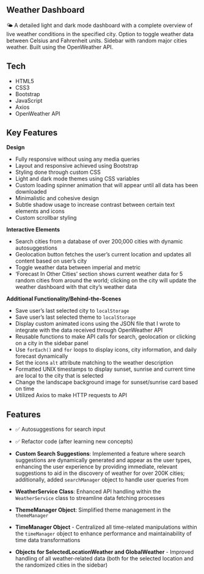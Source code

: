 ## Weather Dashboard

🌤️ A detailed light and dark mode dashboard with a complete overview of live weather conditions in the specified city. Option to toggle weather data between Celsius and Fahrenheit units. Sidebar with random major cities weather. Built using the OpenWeather API.


## Tech

- HTML5
- CSS3
- Bootstrap
- JavaScript
- Axios
- OpenWeather API

## Key Features

**Design**

- Fully responsive without using any media queries
- Layout and responsive achieved using Bootstrap
- Styling done through custom CSS
- Light and dark mode themes using CSS variables
- Custom loading spinner animation that will appear until all data has been downloaded
- Minimalistic and cohesive design
- Subtle shadow usage to increase contrast between certain text elements and icons
- Custom scrollbar styling

**Interactive Elements**

- Search cities from a database of over 200,000 cities with dynamic autosuggestions 
- Geolocation button fetches the user’s current location and updates all content based on user’s city
- Toggle weather data between imperial and metric
- ‘Forecast In Other Cities’ section shows current weather data for 5 random cities from around the world; clicking on the city will update the weather dashboard with that city’s weather data

**Additional Functionality/Behind-the-Scenes**

- Save user’s last selected city to `localStorage`
- Save user’s last selected theme to `localStorage` 
- Display custom animated icons using the JSON file that I wrote to integrate with the data received through OpenWeather API
- Reusable functions to make API calls for search, geolocation or clicking on a city in the sidebar panel
- Use `forEach()` and `for` loops to display icons, city information, and daily forecast dynamically
- Set the icons `alt` attribute matching to the weather description
- Formatted UNIX timestamps to display sunset, sunrise and current time are local to the city that is selected
- Change the landscape background image for sunset/sunrise card based on time
- Utilized Axios to make HTTP requests to API

## Features
- ✅ Autosuggestions for search input
- ✅ Refactor code (after learning new concepts)


- **Custom Search Suggestions**: Implemented a feature where search suggestions are dynamically generated and appear as the user types, enhancing the user experience by providing immediate, relevant suggestions to aid in the discovery of weather for over 200K cities; additionally, added `searchManager` object to handle user queries from
- **WeatherService Class**: Enhanced API handling within the `WeatherService` class to streamline data fetching processes
- **ThemeManager Object**: Simplified theme management in the `themeManager`
- **TimeManager Object** - Centralized all time-related manipulations within the `timeManager` object to enhance performance and maintainability of time data transformations
- **Objects for SelectedLocationWeather and GlobalWeather** - Improved handling of all weather-related data (both for the selected location and the randomized cities in the sidebar)
